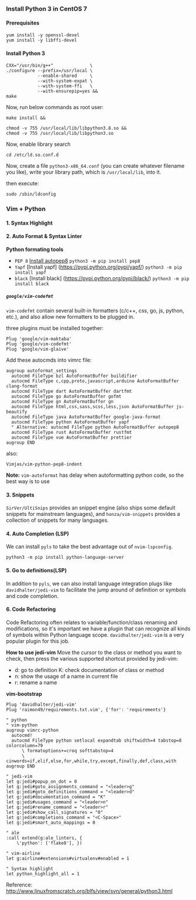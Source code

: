 
### Install Python 3 in CentOS 7

#### Prerequisites

```shell
yum install -y openssl-devel
yum install -y libffi-devel
```

#### Install Python 3

```shell
CXX="/usr/bin/g++"              \
./configure --prefix=/usr/local \
            --enable-shared     \
            --with-system-expat \
            --with-system-ffi   \
            --with-ensurepip=yes &&
make
```

Now, run below commands as root user:

```shell
make install &&

chmod -v 755 /usr/local/lib/libpython3.8.so &&
chmod -v 755 /usr/local/lib/libpython3.so
```

Now, enable library search

```shell
cd /etc/ld.so.conf.d
```

Now, create a file `python3-x86_64.conf` (you can create whatever filename you like), write your library path, which is `/usr/local/lib`, into it.

then execute:

```shell
sudo /sbin/ldconfig
```

### Vim + Python

#### 1. Syntax Highlight

#### 2. Auto Format & Syntax Linter

**Python formating tools**
- `PEP 8` [Install autopep8](https://pypi.python.org/pypi/autopep8/) `python3 -m pip install pep8`
- `Yapf` [Install yapf] (https://pypi.python.org/pypi/yapf/) `python3 -m pip install yapf`
- `black` [Install black] (https://pypi.python.org/pypi/black/) `python3 -m pip install black`

##### `google/vim-codefmt`
`vim-codefmt` contain several built-in formatters (c/c++, css, go, js, python, etc.), and also allow new formatters to be plugged in.

three plugins must be installed together:

```
Plug 'google/vim-maktaba'
Plug 'google/vim-codefmt'
Plug 'google/vim-glaive'
```

Add these autocmds into vimrc file:

```
augroup autoformat_settings
  autocmd FileType bzl AutoFormatBuffer buildifier
  autocmd FileType c,cpp,proto,javascript,arduino AutoFormatBuffer clang-format
  autocmd FileType dart AutoFormatBuffer dartfmt
  autocmd FileType go AutoFormatBuffer gofmt
  autocmd FileType gn AutoFormatBuffer gn
  autocmd FileType html,css,sass,scss,less,json AutoFormatBuffer js-beautify
  autocmd FileType java AutoFormatBuffer google-java-format
  autocmd FileType python AutoFormatBuffer yapf
  " Alternative: autocmd FileType python AutoFormatBuffer autopep8
  autocmd FileType rust AutoFormatBuffer rustfmt
  autocmd FileType vue AutoFormatBuffer prettier
augroup END
```

also:
```
Vimjas/vim-python-pep8-indent
```

**Note:** `vim-autoformat` has delay when autoformatting python code, so the best way is to use 

#### 3. Snippets
`SirVer/UltiSnips` provides an snippet engine (also ships some default snippets for mainstream languages), and `honza/vim-snippets` provides a collection of snippets for many languages.

#### 4. Auto Completion (LSP)
We can install `pyls` to take the best advantage out of `nvim-lspconfig`.

```
python3 -m pip install python-language-server
```


#### 5. Go to definitions(LSP)
In addition to `pyls`, we can also install language integration plugs like `davidhalter/jedi-vim` to facilitate the jump around of definition or symbols and code completion.

#### 6. Code Refactoring
Code Refactoring often relates to variable/function/class renaming and modifications, so it's important we have a plugin that can recognize all kinds of symbols within Python language scope. `davidhalter/jedi-vim` is a very popular plugin for this job.

**How to use jedi-vim**
Move the cursor to the class or method you want to check, then press the various supported shortcut provided by jedi-vim:

- <leader>d: go to definition
K: check documentation of class or method
- <leader>n: show the usage of a name in current file
- <leader>r: rename a name



**vim-bootstrap**

```
Plug 'davidhalter/jedi-vim'
Plug 'raimon49/requirements.txt.vim', {'for': 'requirements'}

" python
" vim-python
augroup vimrc-python
  autocmd!
  autocmd FileType python setlocal expandtab shiftwidth=4 tabstop=8 colorcolumn=79
      \ formatoptions+=croq softtabstop=4
      \ cinwords=if,elif,else,for,while,try,except,finally,def,class,with
augroup END

" jedi-vim
let g:jedi#popup_on_dot = 0
let g:jedi#goto_assignments_command = "<leader>g"
let g:jedi#goto_definitions_command = "<leader>d"
let g:jedi#documentation_command = "K"
let g:jedi#usages_command = "<leader>n"
let g:jedi#rename_command = "<leader>r"
let g:jedi#show_call_signatures = "0"
let g:jedi#completions_command = "<C-Space>"
let g:jedi#smart_auto_mappings = 0

" ale
:call extend(g:ale_linters, {
    \'python': ['flake8'], })

" vim-airline
let g:airline#extensions#virtualenv#enabled = 1

" Syntax highlight
let python_highlight_all = 1
```

Reference:
http://www.linuxfromscratch.org/blfs/view/svn/general/python3.html

